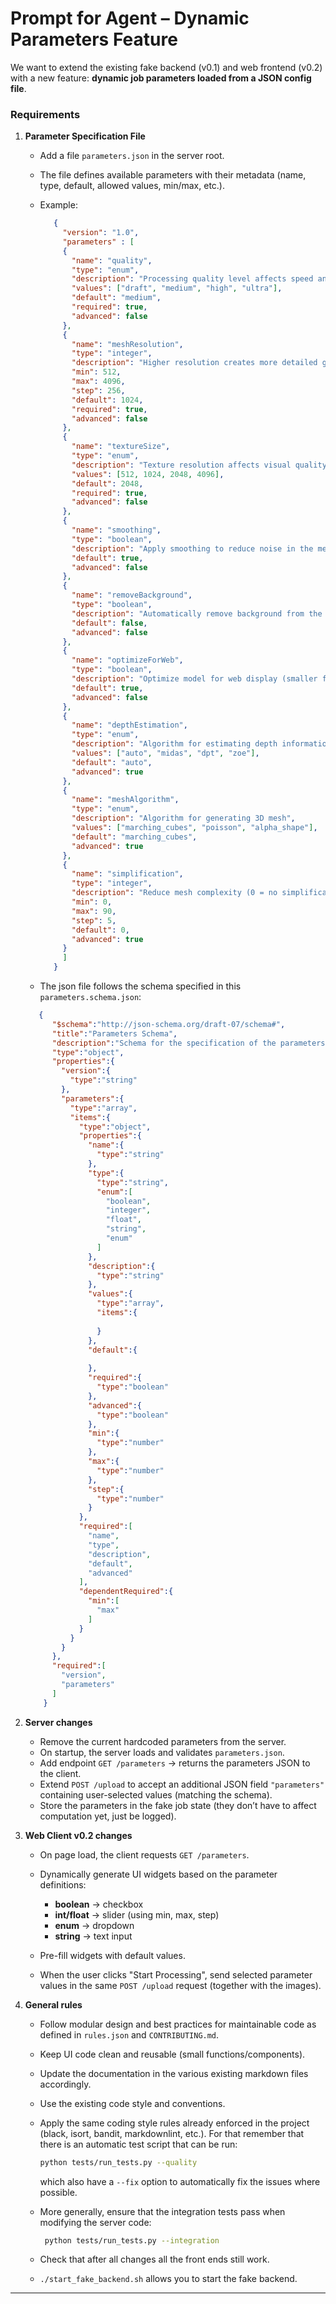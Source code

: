 # Prompt for Agent – Dynamic Parameters Feature

We want to extend the existing fake backend (v0.1) and web frontend (v0.2) with a new feature: **dynamic job parameters loaded from a JSON config file**.

### Requirements

1. **Parameter Specification File**

   * Add a file `parameters.json` in the server root.
   * The file defines available parameters with their metadata (name, type, default, allowed values, min/max, etc.).
   * Example:

     ```json
        {
          "version": "1.0",
          "parameters" : [
          {
            "name": "quality",
            "type": "enum",
            "description": "Processing quality level affects speed and output detail",
            "values": ["draft", "medium", "high", "ultra"],
            "default": "medium",
            "required": true,
            "advanced": false
          },
          {
            "name": "meshResolution",
            "type": "integer",
            "description": "Higher resolution creates more detailed geometry",
            "min": 512,
            "max": 4096,
            "step": 256,
            "default": 1024,
            "required": true,
            "advanced": false
          },
          {
            "name": "textureSize",
            "type": "enum",
            "description": "Texture resolution affects visual quality",
            "values": [512, 1024, 2048, 4096],
            "default": 2048,
            "required": true,
            "advanced": false
          },
          {
            "name": "smoothing",
            "type": "boolean",
            "description": "Apply smoothing to reduce noise in the mesh",
            "default": true,
            "advanced": false
          },
          {
            "name": "removeBackground",
            "type": "boolean",
            "description": "Automatically remove background from the input image",
            "default": false,
            "advanced": false
          },
          {
            "name": "optimizeForWeb",
            "type": "boolean",
            "description": "Optimize model for web display (smaller file size)",
            "default": true,
            "advanced": false
          },
          {
            "name": "depthEstimation",
            "type": "enum",
            "description": "Algorithm for estimating depth information",
            "values": ["auto", "midas", "dpt", "zoe"],
            "default": "auto",
            "advanced": true
          },
          {
            "name": "meshAlgorithm",
            "type": "enum",
            "description": "Algorithm for generating 3D mesh",
            "values": ["marching_cubes", "poisson", "alpha_shape"],
            "default": "marching_cubes",
            "advanced": true
          },
          {
            "name": "simplification",
            "type": "integer",
            "description": "Reduce mesh complexity (0 = no simplification)",
            "min": 0,
            "max": 90,
            "step": 5,
            "default": 0,
            "advanced": true
          }
          ]
        }
     ```
   
   * The json file follows the schema specified in this `parameters.schema.json`:
    ```json
       {
          "$schema":"http://json-schema.org/draft-07/schema#",
          "title":"Parameters Schema",
          "description":"Schema for the specification of the parameters of the 3d reconstruction",
          "type":"object",
          "properties":{
            "version":{
              "type":"string"
            },
            "parameters":{
              "type":"array",
              "items":{
                "type":"object",
                "properties":{
                  "name":{
                    "type":"string"
                  },
                  "type":{
                    "type":"string",
                    "enum":[
                      "boolean",
                      "integer",
                      "float",
                      "string",
                      "enum"
                    ]
                  },
                  "description":{
                    "type":"string"
                  },
                  "values":{
                    "type":"array",
                    "items":{
        
                    }
                  },
                  "default":{
        
                  },
                  "required":{
                    "type":"boolean"
                  },
                  "advanced":{
                    "type":"boolean"
                  },
                  "min":{
                    "type":"number"
                  },
                  "max":{
                    "type":"number"
                  },
                  "step":{
                    "type":"number"
                  }
                },
                "required":[
                  "name",
                  "type",
                  "description",
                  "default",
                  "advanced"
                ],
                "dependentRequired":{
                  "min":[
                    "max"
                  ]
                }
              }
            }
          },
          "required":[
            "version",
            "parameters"
          ]
        }
    ```

2. **Server changes**

   * Remove the current hardcoded parameters from the server.
   * On startup, the server loads and validates `parameters.json`.
   * Add endpoint `GET /parameters` → returns the parameters JSON to the client.
   * Extend `POST /upload` to accept an additional JSON field `"parameters"` containing user-selected values (matching the schema).
   * Store the parameters in the fake job state (they don’t have to affect computation yet, just be logged).

3. **Web Client v0.2 changes**

   * On page load, the client requests `GET /parameters`.
   * Dynamically generate UI widgets based on the parameter definitions:

     * **boolean** → checkbox
     * **int/float** → slider (using min, max, step)
     * **enum** → dropdown
     * **string** → text input
   * Pre-fill widgets with default values.
   * When the user clicks "Start Processing", send selected parameter values in the same `POST /upload` request (together with the images).

4. **General rules**

   * Follow modular design and best practices for maintainable code as defined in `rules.json` and `CONTRIBUTING.md`.
   * Keep UI code clean and reusable (small functions/components).
   * Update the documentation in the various existing markdown files accordingly.
   * Use the existing code style and conventions.
   * Apply the same coding style rules already enforced in the project (black, isort, bandit, markdownlint, etc.). For that remember that there is an automatic test script that can be run:

      ```bash
      python tests/run_tests.py --quality
      ```
     which also have a `--fix` option to automatically fix the issues where possible.
   * More generally, ensure that the integration tests pass when modifying the server code:
     ```bash
      python tests/run_tests.py --integration
      ```
   * Check that after all changes all the front ends still work.
   * `./start_fake_backend.sh` allows you to start the fake backend.

---